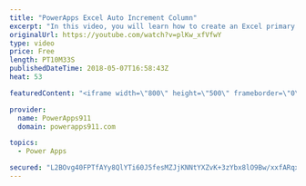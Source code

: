 ```yaml
---
title: "PowerApps Excel Auto Increment Column"
excerpt: "In this video, you will learn how to create an Excel primary key with PowerApps. Lots of data sources like SQL and SharePoint handle this for you but if your data source does not then this is the video for you. You will use the Last function and some form customizations to accomplish the goal.  Getting"
originalUrl: https://youtube.com/watch?v=plKw_xfVfwY
type: video
price: Free
length: PT10M33S
publishedDateTime: 2018-05-07T16:58:43Z
heat: 53

featuredContent: "<iframe width=\"800\" height=\"500\" frameborder=\"0\" src=\"https://www.youtube.com/embed/plKw_xfVfwY\" allow=\"accelerometer; autoplay; encrypted-media; gyroscope; picture-in-picture\" allowfullscreen></iframe>"

provider:
  name: PowerApps911
  domain: powerapps911.com

topics:
  - Power Apps

secured: "L2BOvg40FPTfAYy8QlYTi60J5fesMZJjKNNtYXZvK+3zYbx8lO9Bw/xxfARqx6frrjc2jPIO9nzBBp82YLNeNf9q+DXL60FTYPkVqDcsg/YpOdo6NZR0aMiJxr7eYKUW3c5pzVn5zta0p9Gl3wAV3MTBUJW+Aa8FB6NQHxtXU7LvnySj/LK2KY5UTPqzHjtT3vRshnh2rr0LigUAB1/qrbW5pWTMPeJKv5X5bYYRm6ifYiaX4PAswbMlFIq2IUzueMOTvm/jPoepPXfpK9l2QslkfEm3ApDeOfAY/hdyVkKUN1T2VHHASGR+w3zfcF754Ekoakc1twonwHqzsiX+/m27ZRzvlH+wKJeXCvtJ5o8IOf0GvwY30bqGzZTe3AtT82Ja7UoiGiOHPZhoUr/j4g==;Vbz2plPMuROOdLMrqFvJGA=="
---
```


